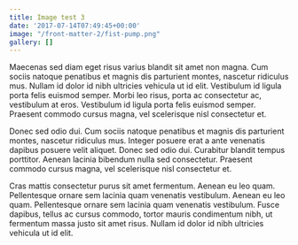 ```yaml
---
title: Image test 3
date: '2017-07-14T07:49:45+00:00'
image: "/front-matter-2/fist-pump.png"
gallery: []
---
```



Maecenas sed diam eget risus varius blandit sit amet non magna. Cum sociis natoque penatibus et magnis dis parturient montes, nascetur ridiculus mus. Nullam id dolor id nibh ultricies vehicula ut id elit. Vestibulum id ligula porta felis euismod semper. Morbi leo risus, porta ac consectetur ac, vestibulum at eros. Vestibulum id ligula porta felis euismod semper. Praesent commodo cursus magna, vel scelerisque nisl consectetur et.

Donec sed odio dui. Cum sociis natoque penatibus et magnis dis parturient montes, nascetur ridiculus mus. Integer posuere erat a ante venenatis dapibus posuere velit aliquet. Donec sed odio dui. Curabitur blandit tempus porttitor. Aenean lacinia bibendum nulla sed consectetur. Praesent commodo cursus magna, vel scelerisque nisl consectetur et.

Cras mattis consectetur purus sit amet fermentum. Aenean eu leo quam. Pellentesque ornare sem lacinia quam venenatis vestibulum. Aenean eu leo quam. Pellentesque ornare sem lacinia quam venenatis vestibulum. Fusce dapibus, tellus ac cursus commodo, tortor mauris condimentum nibh, ut fermentum massa justo sit amet risus. Nullam id dolor id nibh ultricies vehicula ut id elit.
